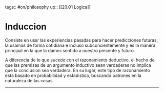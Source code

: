 tags:: #on/philosophy 
up:: [[20.01 Logica]]
# Induccion
Consiste en usar las experiencias pasadas para hacer predicciones futuras, la usamos de forma cotidiana e incluso subconcientemente y es la manera principal en la que la damos sentido a nuestro presente y futuro.

A diferencia de lo que sucede con el razonamiento deductivo, el hecho de que las premisas de un argumento inductivo sean verdaderas no implica que la conclusion sea verdadera. En su lugar, este tipo de razonamiento esta basado en probabilidad y estadistica, buscando patrones en la naturaleza de las cosas
___
